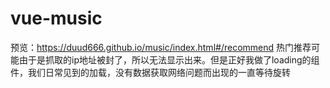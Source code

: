 # vue-music
预览：https://duud666.github.io/music/index.html#/recommend 
热门推荐可能由于是抓取的ip地址被封了，所以无法显示出来。但是正好我做了loading的组件，我们日常见到的加载，没有数据获取网络问题而出现的一直等待旋转
